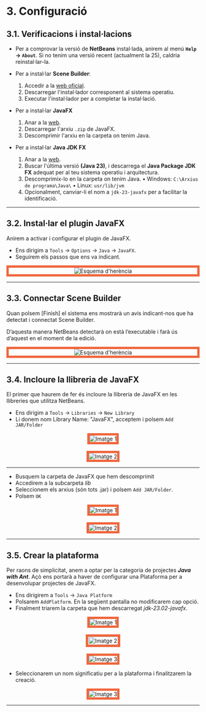 # 3. Configuració

## 3.1. Verificacions i instal·lacions

- Per a comprovar la versió de **NetBeans** instal·lada, anirem al menú **`Help` → `About`**. Si no tenim una versió recent (actualment la 25), caldria reinstal·lar-la.

- Per a instal·lar **Scene Builder**:
  1. Accedir a la [web oficial](https://gluonhq.com/products/scene-builder/).
  2. Descarregar l'instal·lador corresponent al sistema operatiu.
  3. Executar l'instal·lador per a completar la instal·lació.

- Per a instal·lar **JavaFX**
  1. Anar a la [web](https://gluonhq.com/products/javafx/).
  2. Descarregar l'arxiu `.zip` de JavaFX.
  3. Descomprimir l'arxiu en la carpeta on tenim Java.

- Per a instal·lar **Java JDK FX**
  1. Anar a la [web](https://www.azul.com/downloads/?package=jdk-fx#zulu).
  2. Buscar l'última versió **(Java 23)**, i descarrega el **Java Package JDK FX** adequat per al teu sistema operatiu i arquitectura.
  3. Descomprimix-lo en la carpeta on tenim Java.
     • Windows: `C:\Arxius de programa\Java\`
     • Linux: `usr/lib/jvm`
  4. Opcionalment, canviar-li el nom a `jdk-23-javafx` per a facilitar la identificació.

---

## 3.2. Instal·lar el plugin JavaFX

Anirem a activar i configurar el plugin de JavaFX.

- Ens dirigim a `Tools` → `Options` → `Java` → `JavaFX`.
- Seguirem els passos que ens va indicant.

<div style="border: 6px solid rgb(240, 102, 61); max-width: 100%; margin: 0 auto; text-align: center;">
    <img src="/uf11/tools_javafx.jpg" style="max-width: 100%; height: auto;" alt="Esquema d'herència">
</div>

---

## 3.3. Connectar Scene Builder

Quan polsem [Finish] el sistema ens mostrarà un avis indicant-nos que ha detectat i connectat Scene Builder.

D’aquesta manera NetBeans detectarà on està l’executable i farà ús d’aquest en el moment de la edició.

<div style="border: 6px solid rgb(240, 102, 61); max-width: 100%; margin: 0 auto; text-align: center;">
    <img src="/uf11/tools_javafx2.jpg" style="max-width: 100%; height: auto;" alt="Esquema d'herència">
</div>

---

## 3.4. Incloure la llibreria de JavaFX

El primer que haurem de fer és incloure la llibreria de JavaFX en les llibreries que utilitza NetBeans.

- Ens dirigim a `Tools` → `Libraries` → `New Library`
- Li donem nom Library Name: "JavaFX", acceptem i polsem `Add JAR/Folder`

<div style="display: flex; justify-content: center; gap: 20px;">

  <div style="border: 6px solid rgb(240, 102, 61); max-width: 100%; text-align: center;">
    <img src="/uf11/Tools_Libraries.jpg" style="max-width: 100%; height: auto;" alt="Imatge 1">
  </div>

</div>
 
<div style="display: flex; justify-content: center; gap: 20px;">

  <div style="border: 6px solid rgb(240, 102, 61); max-width: 100%; text-align: center;">
    <img src="/uf11/nom_javaFX.jpg" style="max-width: 100%; height: auto;" alt="Imatge 2">
  </div>

</div>

---

- Busquem la carpeta de JavaFX que hem descomprimit
- Accedirem a la subcarpeta *lib*
- Seleccionem els arxius (són tots .jar) i polsem `Add JAR/Folder`.
- Polsem `OK`

<div style="display: flex; justify-content: center; gap: 20px;">

  <div style="border: 6px solid rgb(240, 102, 61); max-width: 100%; text-align: center;">
    <img src="/uf11/ruta_lib.jpg" style="max-width: 100%; height: auto;" alt="Imatge 1">
  </div>

</div>
 
<div style="display: flex; justify-content: center; gap: 20px;">

  <div style="border: 6px solid rgb(240, 102, 61); max-width: 100%; text-align: center;">
    <img src="/uf11/llibreries_importades.jpg" style="max-width: 100%; height: auto;" alt="Imatge 2">
  </div>

</div>

---

## 3.5. Crear la plataforma

 Per raons de simplicitat, anem a optar per la categoria de projectes ***Java with Ant***. Açò ens portarà a haver de configurar una Plataforma per a desenvolupar projectes de JavaFX.

- Ens dirigirem a `Tools` → `Java Platform`
- Polsarem `AddPlatform`. En la següent pantalla no modificarem cap opció.
- Finalment triarem la carpeta que hem descarregat *jdk-23.02-javafx*.

<div style="display: flex; justify-content: center; gap: 20px;">

  <div style="border: 6px solid rgb(240, 102, 61); max-width: 100%; text-align: center;">
    <img src="/uf11/java_platform_manager.jpg" style="max-width: 100%; height: auto;" alt="Imatge 1">
  </div>

</div>
 
<div style="display: flex; justify-content: center; gap: 20px;">

  <div style="border: 6px solid rgb(240, 102, 61); max-height: 100%; text-align: center;">
    <img src="/uf11/add_platform.jpg" style="width: auto; height: 100%;" alt="Imatge 2">
  </div>

</div>
 
<div style="display: flex; justify-content: center; gap: 20px;">

  <div style="border: 6px solid rgb(240, 102, 61); max-width: 100%; text-align: center;">
    <img src="/uf11/seleccionar_javafx_platform.jpg" style="max-width: 100%; height: auto;" alt="Imatge 3">
  </div>

</div>

- Seleccionarem un nom significatiu per a la plataforma i finalitzarem la creació.

<div style="display: flex; justify-content: center; gap: 20px;">

  <div style="border: 6px solid rgb(240, 102, 61); max-width: 100%; text-align: center;">
    <img src="/uf11/nom_javafx_platform.jpg" style="max-width: 100%; height: auto;" alt="Imatge 3">
  </div>

</div>

---

